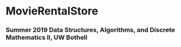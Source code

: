 # MovieRentalStore
### Summer 2019 Data Structures, Algorithms, and Discrete Mathematics II, UW Bothell
